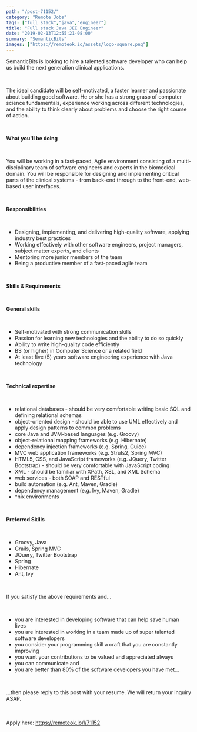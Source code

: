 ```yaml
---
path: "/post-71152/"
category: "Remote Jobs"
tags: ["full stack","java","engineer"]
title: "Full stack Java JEE Engineer"
date: "2019-02-13T12:55:21-08:00"
summary: "SemanticBits"
images: ["https://remoteok.io/assets/logo-square.png"]
---
```


<p>SemanticBits is looking to hire a talented software developer who can help us build the next generation clinical applications.&nbsp;</p><br /><p>The ideal candidate will be self-motivated, a faster learner and passionate about building good software. He or she has a strong grasp of computer science fundamentals, experience working across different technologies, and the ability to think clearly about problems and choose the right course of action.&nbsp;</p><br /><p><strong>What you'll be doing</strong></p><br /><p>You will be working in a fast-paced, Agile environment consisting of a multi-disciplinary team of software engineers and experts in the biomedical domain. You will be responsible for designing and implementing critical parts of the clinical systems - from back-end through to the front-end, web-based user interfaces.&nbsp;</p><br /><p><strong>Responsibilities</strong></p><br /><ul><li>Designing, implementing, and delivering high-quality software, applying industry best practices</li><li>Working effectively with other software engineers, project managers, subject matter experts, and clients</li><li>Mentoring more junior members of the team</li><li>Being a productive member of a fast-paced agile team</li></ul><br /><p><strong>Skills &amp; Requirements</strong></p><br /><p><strong>General skills</strong></p><br /><ul><li>Self-motivated with strong communication skills</li><li>Passion for learning new technologies and the ability to do so quickly</li><li>Ability to write high-quality code efficiently</li><li>BS (or higher) in Computer Science or a related field</li><li>At least five (5) years software engineering experience with Java technology</li></ul><br /><p><strong>Technical expertise</strong></p><br /><ul><li>relational databases - should be very comfortable writing basic SQL and defining relational schemas</li><li>object-oriented design - should be able to use UML effectively and apply design patterns to common problems</li><li>core Java and JVM-based languages (e.g. Groovy)</li><li>object-relational mapping frameworks (e.g. Hibernate)</li><li>dependency injection frameworks (e.g. Spring, Guice)</li><li>MVC web application frameworks (e.g. Struts2, Spring MVC)</li><li>HTML5, CSS, and JavaScript frameworks (e.g. JQuery, Twitter Bootstrap) - should be very comfortable with JavaScript coding</li><li>XML - should be familiar with XPath, XSL, and XML Schema</li><li>web services - both SOAP and RESTful</li><li>build automation (e.g. Ant, Maven, Gradle)</li><li>dependency management (e.g. Ivy, Maven, Gradle)</li><li>*nix environments</li></ul><br /><p><strong>Preferred Skills</strong></p><br /><ul><li>Groovy, Java</li><li>Grails, Spring MVC</li><li>JQuery, Twitter Bootstrap</li><li>Spring</li><li>Hibernate</li><li>Ant, Ivy</li></ul><br /><p>If you satisfy the above requirements and...</p><br /><ul><li>you are interested in developing software that can help save human lives</li><li>you are interested in working in a team made up of super talented software developers</li><li>you consider your programming skill a craft that you are constantly improving</li><li>you want your contributions to be valued and appreciated always</li><li>you can communicate and&nbsp;</li><li>you are better than 80% of the software developers you have met...</li></ul><br /><p>...then please reply to this post with your resume. We will return your inquiry ASAP.&nbsp;</p>

<br/>
<br/>
Apply here: <A HREF="https://remoteok.io/l/71152">https://remoteok.io/l/71152</A>
